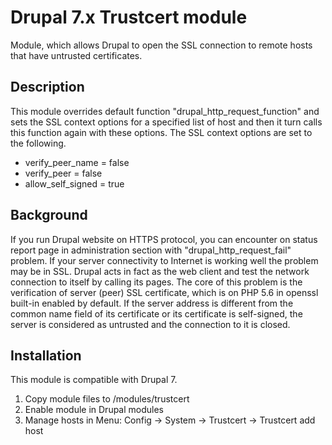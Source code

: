# Drupal 7.x Trustcert module
Module, which allows Drupal to open the SSL connection to remote hosts that have untrusted certificates.
## Description
This module overrides default function "drupal_http_request_function" and sets the SSL context options for a specified list of host and then it turn calls this function again with these options. The SSL context options are set to the following.
* verify_peer_name = false
* verify_peer = false
* allow_self_signed = true
## Background
If you run Drupal website on HTTPS protocol, you can encounter on status report page in administration section with "drupal_http_request_fail" problem. If your server connectivity to Internet is working well the problem may be in SSL. 
Drupal acts in fact as the web client and test the network connection to itself by calling its pages. The core of this problem is the verification of server (peer) SSL certificate, which is on PHP 5.6 in openssl built-in enabled by default. If the server address is different from the common name field of its certificate or its certificate is self-signed, the server is considered as untrusted and the connection to it is closed.
## Installation
This module is compatible with Drupal 7.
1. Copy module files to <drupal installation>/modules/trustcert
1. Enable module in Drupal modules
1. Manage hosts in Menu: Config -> System -> Trustcert -> Trustcert add host
